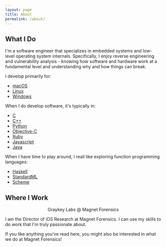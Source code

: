 ```yaml
---
layout: page
title: About
permalink: /about/
---
```


## What I Do

I'm a software engineer that specializes in embedded systems and low-level operating system internals.
Specifically, I enjoy reverse engineering and vulnerability analysis - knowing how software and hardware work at a fundamental level and understanding why and how things can break.

I develop primarily for:
* [macOS](https://www.apple.com/macos)
* [Linux](https://www.kernel.org/)
* [Windows](https://www.microsoft.com/windows)

When I do develop software, it's typically in:
* [C](https://en.wikipedia.org/wiki/C_(programming_language))
* [C++](http://www.cplusplus.com/)
* [Python](https://www.python.org/)
* [Objective-C](https://developer.apple.com/library/archive/documentation/Cocoa/Conceptual/ProgrammingWithObjectiveC/Introduction/Introduction.html)
* [Ruby](https://www.ruby-lang.org/)
* [Javascript](https://www.javascript.com)
* [Java](https://www.java.com/)

When I have time to play around, I reall like exploring function programming languages:
* [Haskell](https://www.haskell.org/)
* [StandardML](https://www.smlnj.org/)
* [Scheme](https://www.scheme.com/)

## Where I Work

<div style="text-align:center" markdown="1">

Graykey Labs @ Magnet Forensics

</div>

I am the Director of iOS Research at Magnet Forensics. I can use my skills to do work that I'm truly passionate about.

If you like anything you've read here, you might also be interested in what we do at Magnet Forensics!

[jekyll-organization]: https://github.com/jekyll
